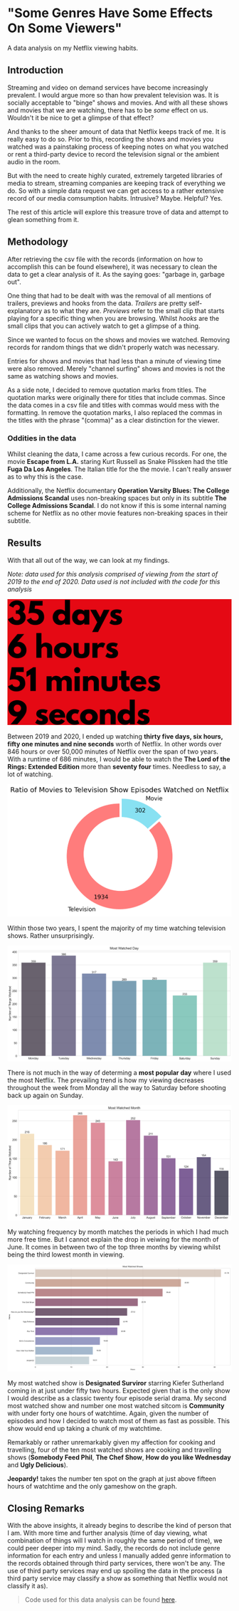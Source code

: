 # "Some Genres Have Some Effects On Some Viewers"
A data analysis on my Netflix viewing habits.

## Introduction 

Streaming and video on demand services have become increasingly prevalent. I would argue more so than how prevalent television was. It is socially acceptable to "binge" shows and movies. And with all these shows and movies that we are watching, there has to be *some* effect on us. Wouldn't it be nice to get a glimpse of that effect?

And thanks to the sheer amount of data that Netflix keeps track of me. It is really easy to do so. Prior to this, recording the shows and movies you watched was a painstaking process of keeping notes on what you watched or rent a third-party device to record the television signal or the ambient audio in the room. 

But with the need to create highly curated, extremely targeted libraries of media to stream, streaming companies are keeping track of everything we do. So with a simple data request we can get access to a rather extensive record of our media comsumption habits. Intrusive? Maybe. Helpful? Yes.

The rest of this article will explore this treasure trove of data and attempt to glean something from it.

## Methodology

After retrieving the csv file with the records (information on how to accomplish this can be found elsewhere), it was necessary to clean the data to get a clear analysis of it. As the saying goes: "garbage in, garbage out".

One thing that had to be dealt with was the removal of all mentions of trailers, previews and hooks from the data. *Trailers* are pretty self-explanatory as to what they are. *Previews* refer to the small clip that starts playing for a specific thing when you are browsing. Whilst *hooks* are the small clips that you can actively watch to get a glimpse of a thing. 

Since we wanted to focus on the shows and movies we watched. Removing records for random things that we didn't properly watch was necessary.

Entries for shows and movies that had less than a minute of viewing time were also removed. Merely "channel surfing" shows and movies is not the same as watching shows and movies.

As a side note, I decided to remove quotation marks from titles. The quotation marks were originally there for titles that include commas. Since the data comes in a csv file and titles with commas would mess with the formatting. In remove the quotation marks, I also replaced the commas in the titles with the phrase "(comma)" as a clear distinction for the viewer.

### Oddities in the data

Whilst cleaning the data, I came across a few curious records. For one, the movie **Escape from L.A.** staring Kurt Russell as Snake Plissken had the title **Fuga Da Los Angeles**. The Italian title for the the movie. I can't really answer as to why this is the case.

Additionally, the Netflix documentary **Operation Varsity Blues: The College Admissions Scandal** uses non-breaking spaces but only in its subtitle **The College Admissions Scandal**. I do not know if this is some internal naming scheme for Netflix as no other movie features non-breaking spaces in their subtitle.

## Results

With that all out of the way, we can look at my findings.

*Note: data used for this analysis comprised of viewing from the start of 2019 to the end of 2020. Data used is not included with the code for this analysis*

![Total Time](./Days.png)

Between 2019 and 2020, I ended up watching **thirty five days, six hours, fifty one minutes and nine seconds** worth of Netflix. In other words over 846 hours or over 50,000 minutes of Netflix over the span of two years. With a runtime of 686 minutes, I would be able to watch the **The Lord of the Rings: Extended Edition** more than **seventy four** times. Needless to say, a lot of watching.

![Ratio of Movies to Television Show Episodes Watches on Netflix](./ratio_television_movie.png)

Within those two years, I spent the majority of my time watching television shows. Rather unsurprisingly.

![Most Popular day](./most_popular_day.png)

There is not much in the way of determing a **most popular day** where I used the most Netflix. The prevailing trend is how my viewing decreases throughout the week from Monday all the way to Saturday before shooting back up again on Sunday. 

![Most Popular Month](./most_popular_month.png)

My watching frequency by month matches the periods in which I had much more free time. But I cannot explain the drop in veiwing for the month of June. It comes in between two of the top three months by viewing whilst being the third lowest month in viewing.

![Most Binged Show](./most_binged_show.png)

My most watched show is **Designated Surviror** starring Kiefer Sutherland coming in at just under fifty two hours. Expected given that is the only show I would describe as a classic twenty four episode serial drama. My second most watched show and number one most watched sitcom is **Community** with under forty one hours of watchtime. Again, given the number of episodes and how I decided to watch most of them as fast as possible. This show would end up taking a chunk of my watchtime.

Remarkably or rather unremarkably given my affection for cooking and travelling, four of the ten most watched shows are cooking and travelling shows (**Somebody Feed Phil**, **The Chef Show**, **How do you like Wednesday** and **Ugly Delicious**).

**Jeopardy!** takes the number ten spot on the graph at just above fifteen hours of watchtime and the only gameshow on the graph.

## Closing Remarks

With the above insights, it already begins to describe the kind of person that I am. With more time and further analysis (time of day viewing, what combination of things will I watch in roughly the same period of time), we could peer deeper into my mind. Sadly, the records do not include genre information for each entry and unless I manually added genre information to the records obtained through third party services, there won't be any. The use of third party services may end up spoiling the data in the process (a third party service may classify a show as something that Netflix would not classify it as).

> Code used for this data analysis can be found [here]().